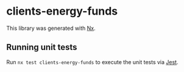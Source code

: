 # clients-energy-funds

This library was generated with [Nx](https://nx.dev).

## Running unit tests

Run `nx test clients-energy-funds` to execute the unit tests via [Jest](https://jestjs.io).
